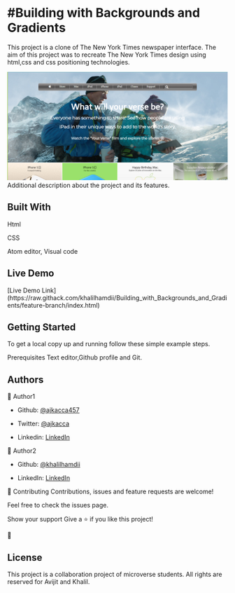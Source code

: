 <h1>#Building with Backgrounds and Gradients</h1>

This project is a clone of The New York Times newspaper interface. The aim of this project was to recreate The New York Times design using html,css and css positioning technologies.

<img src="images/project2.PNG" alt="projectimg">

</h1>Additional description about the project and its features.</h1>

<h2>Built With</h2>

Html

CSS

Atom editor, Visual code

<h2>Live Demo</h2>
[Live Demo Link](https://raw.githack.com/khalilhamdii/Building_with_Backgrounds_and_Gradients/feature-branch/index.html)

<h2>Getting Started</h2>
To get a local copy up and running follow these simple example steps.

Prerequisites
Text editor,Github profile and Git.

<h2>Authors</h2>

👤 Author1

- Github: [@ajkacca457](https://github.com/ajkacca457)

- Twitter: [@ajkacca](https://twiter.com/ajkacca)

- Linkedin: [LinkedIn](https://www.linkedin.com/in/avijit-karmaker-8738a54a/)

👤 Author2

- Github: [@khalilhamdii](https://github.com/khalilhamdii)

- LinkedIn: [LinkedIn](https://www.linkedin.com/in/khalilhamdi/)


🤝 Contributing
Contributions, issues and feature requests are welcome!

Feel free to check the issues page.

Show your support
Give a ⭐️ if you like this project!

📝 <h2>License</h2>
This project is a collaboration project of microverse students. All rights are reserved for Avijit and Khalil.
